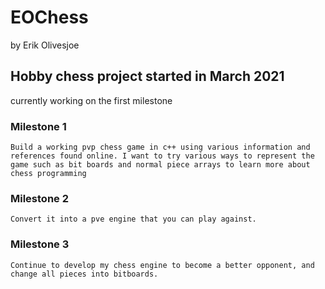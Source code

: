 # EOChess
by Erik Olivesjoe

 ## Hobby chess project started in March 2021

 currently working on the first milestone

 ### Milestone 1
 
    Build a working pvp chess game in c++ using various information and references found online. I want to try various ways to represent the game such as bit boards and normal piece arrays to learn more about chess programming 


### Milestone 2
 
    Convert it into a pve engine that you can play against. 

### Milestone 3
 
    Continue to develop my chess engine to become a better opponent, and change all pieces into bitboards.